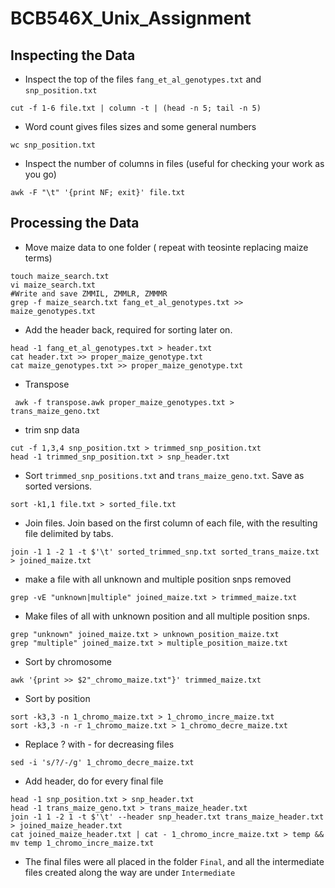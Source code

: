 # BCB546X_Unix_Assignment
## Inspecting the Data
* Inspect the top of the files `fang_et_al_genotypes.txt` and `snp_position.txt`

```
cut -f 1-6 file.txt | column -t | (head -n 5; tail -n 5)

```
* Word count gives files sizes and some general numbers
```
wc snp_position.txt
```
* Inspect the number of columns in files (useful for checking your work as you go)
```
awk -F "\t" '{print NF; exit}' file.txt
```

## Processing the Data
* Move maize data to one folder ( repeat with teosinte replacing maize terms)

```
touch maize_search.txt 
vi maize_search.txt
#Write and save ZMMIL, ZMMLR, ZMMMR
grep -f maize_search.txt fang_et_al_genotypes.txt >> maize_genotypes.txt
```
* Add the header back, required for sorting later on.
```
head -1 fang_et_al_genotypes.txt > header.txt
cat header.txt >> proper_maize_genotype.txt
cat maize_genotypes.txt >> proper_maize_genotype.txt
```
* Transpose
```
 awk -f transpose.awk proper_maize_genotypes.txt > trans_maize_geno.txt
```

* trim snp data
```
cut -f 1,3,4 snp_position.txt > trimmed_snp_position.txt
head -1 trimmed_snp_position.txt > snp_header.txt
```

* Sort `trimmed_snp_positions.txt` and `trans_maize_geno.txt`. Save as sorted versions.
```
sort -k1,1 file.txt > sorted_file.txt
```
* Join files. Join based on the first column of each file, with the resulting file delimited by tabs.
```
join -1 1 -2 1 -t $'\t' sorted_trimmed_snp.txt sorted_trans_maize.txt > joined_maize.txt
```
* make a file with all unknown and multiple position snps removed
```
grep -vE "unknown|multiple" joined_maize.txt > trimmed_maize.txt
```
* Make files of all with unknown position and all multiple position snps.
```
grep "unknown" joined_maize.txt > unknown_position_maize.txt
grep "multiple" joined_maize.txt > multiple_position_maize.txt
```

* Sort by chromosome
```
awk '{print >> $2"_chromo_maize.txt"}' trimmed_maize.txt
```
* Sort by position
```
sort -k3,3 -n 1_chromo_maize.txt > 1_chromo_incre_maize.txt
sort -k3,3 -n -r 1_chromo_maize.txt > 1_chromo_decre_maize.txt
```
* Replace ? with - for decreasing files
```
sed -i 's/?/-/g' 1_chromo_decre_maize.txt
```

* Add header, do for every final file
```
head -1 snp_position.txt > snp_header.txt
head -1 trans_maize_geno.txt > trans_maize_header.txt
join -1 1 -2 1 -t $'\t' --header snp_header.txt trans_maize_header.txt > joined_maize_header.txt
cat joined_maize_header.txt | cat - 1_chromo_incre_maize.txt > temp && mv temp 1_chromo_incre_maize.txt
```
* The final files were all placed in the folder `Final`, and all the intermediate files created along the way are under `Intermediate`

<!--stackedit_data:
eyJoaXN0b3J5IjpbMTA1NzExMDM3OSwtNTIxNTMyNjQ5LDg3OT
EwNDk0LDEzMTMxNzUyNTEsMTcxMzk1NDc0NCwtMTU3OTc5NjQ2
NiwyMjc1NDM0MTgsLTEyMDI5NDQ3MTgsLTE5MDY1OTA4NzYsLT
EwNDM1OTg2MzYsLTUyNjIyNjE2MCw2NDU5NzkzMDEsLTE3Mzkw
OTQ0OTcsNTU4NTYwOTQzLDEwNzc3Mjg5NDgsMTAyMTYzMTI0NC
wxMDIwODk1NzQzLC04NzkyMTE1MDcsMTU2NzEyMDQyLDE4NDcy
ODc5NDldfQ==
-->